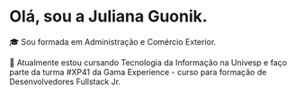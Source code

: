 # Olá, sou a Juliana Guonik.

🎓 Sou formada em Administração e Comércio Exterior.

🌱 Atualmente estou cursando Tecnologia da Informação na Univesp e faço parte da turma #XP41 da Gama Experience - curso para formação de Desenvolvedores Fullstack Jr.
